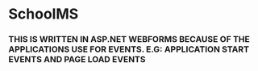 # SchoolMS

### THIS IS WRITTEN IN ASP.NET WEBFORMS BECAUSE OF THE APPLICATIONS USE FOR EVENTS. E.G: APPLICATION START EVENTS AND PAGE LOAD EVENTS
